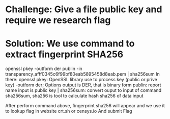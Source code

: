 # Challenge: Give a file public key and require we research flag
# Solution: We use command to extract fingerprint SHA256 
openssl pkey -outform der publin -in transparency_afff0345c6f99bf80eab5895458d8eab.pem | sha256sum
In there:
openssl pkey: OpenSSL library use to process key (public or prive key)
-outform der; Options output is DER, that is binary form 
publin: report name input is public key 
| sha256sum: convert ouput to input of command sha256sum, sha256 is tool to calculate hash sha256 of data input

After perform command above, fingerprint sha256 will appear and we use it to lookup flag in website crt.sh or censys.io
And submit Flag
